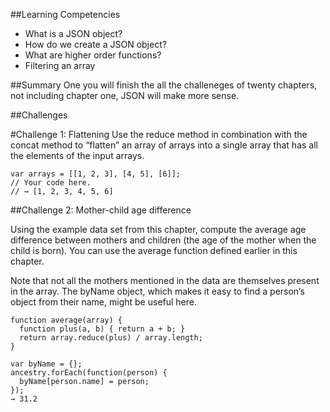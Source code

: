 ##Learning Competencies
* What is a JSON object?
* How do we create a JSON object?
* What are higher order functions?
* Filtering an array

##Summary
One you will finish the all the challeneges of twenty chapters, not including chapter one, JSON will make more sense. 

##Challenges 

#Challenge 1: Flattening
Use the reduce method in combination with the concat method to “flatten” an array of arrays into a single array that has all the elements of the input arrays.

```
var arrays = [[1, 2, 3], [4, 5], [6]];
// Your code here.
// → [1, 2, 3, 4, 5, 6]
```

##Challenge 2: Mother-child age difference

Using the example data set from this chapter, compute the average age difference between mothers and children (the age of the mother when the child is born). You can use the average function defined earlier in this chapter.

Note that not all the mothers mentioned in the data are themselves present in the array. The byName object, which makes it easy to find a person’s object from their name, might be useful here.

```
function average(array) {
  function plus(a, b) { return a + b; }
  return array.reduce(plus) / array.length;
}

var byName = {};
ancestry.forEach(function(person) {
  byName[person.name] = person;
});
→ 31.2
```